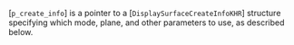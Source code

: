 [`p_create_info`] is a pointer to a [`DisplaySurfaceCreateInfoKHR`]
structure specifying which mode, plane, and other parameters to use, as
described below.